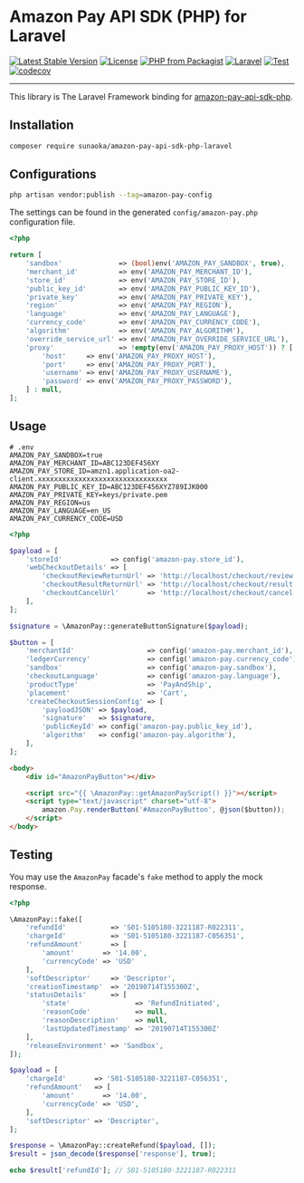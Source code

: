 # Amazon Pay API SDK (PHP) for Laravel

[![Latest Stable Version](https://poser.pugx.org/sunaoka/amazon-pay-api-sdk-php-laravel/v/stable)](https://packagist.org/packages/sunaoka/amazon-pay-api-sdk-php-laravel)
[![License](https://poser.pugx.org/sunaoka/amazon-pay-api-sdk-php-laravel/license)](https://packagist.org/packages/sunaoka/amazon-pay-api-sdk-php-laravel)
[![PHP from Packagist](https://img.shields.io/packagist/php-v/sunaoka/amazon-pay-api-sdk-php-laravel)](composer.json)
[![Laravel](https://img.shields.io/badge/laravel-%3E=%206.x-red)](https://laravel.com/)
[![Test](https://github.com/sunaoka/amazon-pay-api-sdk-php-laravel/actions/workflows/test.yml/badge.svg)](https://github.com/sunaoka/amazon-pay-api-sdk-php-laravel/actions/workflows/test.yml)
[![codecov](https://codecov.io/gh/sunaoka/amazon-pay-api-sdk-php-laravel/branch/main/graph/badge.svg?token=B69XU9TMMH)](https://codecov.io/gh/sunaoka/amazon-pay-api-sdk-php-laravel)

----

This library is The Laravel Framework binding for [amazon-pay-api-sdk-php](https://github.com/amzn/amazon-pay-api-sdk-php).

## Installation

```bash
composer require sunaoka/amazon-pay-api-sdk-php-laravel
```

## Configurations

```bash
php artisan vendor:publish --tag=amazon-pay-config
```

The settings can be found in the generated `config/amazon-pay.php` configuration file.

```php
<?php

return [
    'sandbox'              => (bool)env('AMAZON_PAY_SANDBOX', true),
    'merchant_id'          => env('AMAZON_PAY_MERCHANT_ID'),
    'store_id'             => env('AMAZON_PAY_STORE_ID'),
    'public_key_id'        => env('AMAZON_PAY_PUBLIC_KEY_ID'),
    'private_key'          => env('AMAZON_PAY_PRIVATE_KEY'),
    'region'               => env('AMAZON_PAY_REGION'),
    'language'             => env('AMAZON_PAY_LANGUAGE'),
    'currency_code'        => env('AMAZON_PAY_CURRENCY_CODE'),
    'algorithm'            => env('AMAZON_PAY_ALGORITHM'),
    'override_service_url' => env('AMAZON_PAY_OVERRIDE_SERVICE_URL'),
    'proxy'                => !empty(env('AMAZON_PAY_PROXY_HOST')) ? [
        'host'     => env('AMAZON_PAY_PROXY_HOST'),
        'port'     => env('AMAZON_PAY_PROXY_PORT'),
        'username' => env('AMAZON_PAY_PROXY_USERNAME'),
        'password' => env('AMAZON_PAY_PROXY_PASSWORD'),
    ] : null,
];
```

## Usage

```dotenv
# .env
AMAZON_PAY_SANDBOX=true
AMAZON_PAY_MERCHANT_ID=ABC123DEF456XY
AMAZON_PAY_STORE_ID=amzn1.application-oa2-client.xxxxxxxxxxxxxxxxxxxxxxxxxxxxxxxx
AMAZON_PAY_PUBLIC_KEY_ID=ABC123DEF456XYZ789IJK000
AMAZON_PAY_PRIVATE_KEY=keys/private.pem
AMAZON_PAY_REGION=us
AMAZON_PAY_LANGUAGE=en_US
AMAZON_PAY_CURRENCY_CODE=USD
```

```php
<?php

$payload = [
    'storeId'            => config('amazon-pay.store_id'),
    'webCheckoutDetails' => [
        'checkoutReviewReturnUrl' => 'http://localhost/checkout/review',
        'checkoutResultReturnUrl' => 'http://localhost/checkout/result',
        'checkoutCancelUrl'       => 'http://localhost/checkout/cancel',
    ],
];

$signature = \AmazonPay::generateButtonSignature($payload);

$button = [
    'merchantId'                  => config('amazon-pay.merchant_id'),
    'ledgerCurrency'              => config('amazon-pay.currency_code'),
    'sandbox'                     => config('amazon-pay.sandbox'),
    'checkoutLanguage'            => config('amazon-pay.language'),
    'productType'                 => 'PayAndShip',
    'placement'                   => 'Cart',
    'createCheckoutSessionConfig' => [
        'payloadJSON' => $payload,
        'signature'   => $signature,
        'publicKeyId' => config('amazon-pay.public_key_id'),
        'algorithm'   => config('amazon-pay.algorithm'),
    ],
];
```

```html
<body>
    <div id="AmazonPayButton"></div>

    <script src="{{ \AmazonPay::getAmazonPayScript() }}"></script>
    <script type="text/javascript" charset="utf-8">
        amazon.Pay.renderButton('#AmazonPayButton', @json($button));
    </script>
</body>
```

## Testing

You may use the `AmazonPay` facade's `fake` method to apply the mock response.

```php
<?php

\AmazonPay::fake([
    'refundId'           => 'S01-5105180-3221187-R022311',
    'chargeId'           => 'S01-5105180-3221187-C056351',
    'refundAmount'       => [
        'amount'       => '14.00',
        'currencyCode' => 'USD'
    ],
    'softDescriptor'     => 'Descriptor',
    'creationTimestamp'  => '20190714T155300Z',
    'statusDetails'      => [
        'state'                => 'RefundInitiated',
        'reasonCode'           => null,
        'reasonDescription'    => null,
        'lastUpdatedTimestamp' => '20190714T155300Z'
    ],
    'releaseEnvironment' => 'Sandbox',
]);

$payload = [
    'chargeId'       => 'S01-5105180-3221187-C056351',
    'refundAmount'   => [
        'amount'       => '14.00',
        'currencyCode' => 'USD',
    ],
    'softDescriptor' => 'Descriptor',
];

$response = \AmazonPay::createRefund($payload, []);
$result = json_decode($response['response'], true);

echo $result['refundId']; // S01-5105180-3221187-R022311
```
